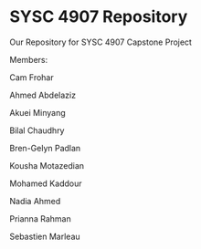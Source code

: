 # SYSC 4907 Repository
Our Repository for SYSC 4907 Capstone Project

Members:

  Cam Frohar
  
  Ahmed Abdelaziz
  
  Akuei Minyang
  
  Bilal Chaudhry
  
  Bren-Gelyn Padlan
  
  Kousha Motazedian
  
  Mohamed Kaddour
  
  Nadia Ahmed
  
  Prianna Rahman
  
  Sebastien Marleau
